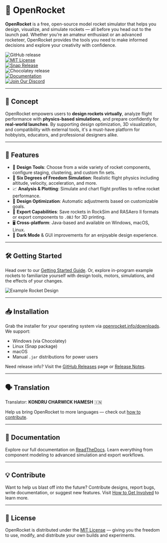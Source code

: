 # 🚀 OpenRocket

**OpenRocket** is a free, open-source model rocket simulator that helps you design, visualize, and simulate rockets — all before you head out to the launch pad. Whether you’re an amateur enthusiast or an advanced rocketeer, OpenRocket provides the tools you need to make informed decisions and explore your creativity with confidence.

![GitHub release](https://img.shields.io/github/release/openrocket/openrocket.svg)  
[![MIT License](https://img.shields.io/badge/license-MIT-green.svg)](https://opensource.org/licenses/MIT)  
[![Snap Release](https://snapcraft.io/openrocket/badge.svg)](https://snapcraft.io/openrocket)  
![Chocolatey release](https://img.shields.io/chocolatey/v/openrocket)  
[![Documentation](https://readthedocs.org/projects/openrocket/badge/?version=latest)](https://openrocket.readthedocs.io/en/latest/)  
[![Join Our Discord](https://img.shields.io/discord/1073297014814691328?logo=discord)](https://discord.gg/qD2G5v2FAw)

---

## 🧠 Concept

OpenRocket empowers users to **design rockets virtually**, analyze flight performance with **physics-based simulations**, and prepare confidently for **real-world launches**. By supporting design optimization, 3D visualization, and compatibility with external tools, it's a must-have platform for hobbyists, educators, and professional designers alike.

---

## 🌟 Features

- 🎯 **Design Tools**: Choose from a wide variety of rocket components, configure staging, clustering, and custom fin sets.
- 🌌 **Six Degrees of Freedom Simulation**: Realistic flight physics including altitude, velocity, acceleration, and more.
- 📈 **Analysis & Plotting**: Simulate and chart flight profiles to refine rocket performance.
- 🧪 **Design Optimization**: Automatic adjustments based on customizable goals.
- 🧩 **Export Capabilities**: Save rockets in RockSim and RASAero II formats or export components to `.OBJ` for 3D printing.
- 🖥️ **Cross-platform**: Java-based and available on Windows, macOS, Linux.
- 🧚 **Dark Mode** & GUI improvements for an enjoyable design experience.

---

## 🛠️ Getting Started

Head over to our [Getting Started Guide](https://openrocket.readthedocs.io/en/latest/setup/getting_started.html). Or, explore in-program example rockets to familiarize yourself with design tools, motors, simulations, and the effects of your changes.

![Example Rocket Design](.github/getting-started.png)

---

## 📥 Installation

Grab the installer for your operating system via [openrocket.info/downloads](https://openrocket.info/downloads.html). We support:

- Windows (via Chocolatey)
- Linux (Snap package)
- macOS
- Manual `.jar` distributions for power users

Need release info? Visit the [GitHub Releases](https://github.com/openrocket/openrocket/releases) page or [Release Notes](https://openrocket.info/release_notes.html).

---

## 🗣️ Translation

Translator: **KONDRU CHARWICK HAMESH** 🇮🇳

Help us bring OpenRocket to more languages — check out [how to contribute](https://openrocket.info/contribute.html#translation).

---

## 📖 Documentation

Explore our full documentation on [ReadTheDocs](https://openrocket.readthedocs.io/en/latest/). Learn everything from component modeling to advanced simulation and export workflows.

---

## 💡 Contribute

Want to help us blast off into the future? Contribute designs, report bugs, write documentation, or suggest new features. Visit [How to Get Involved](https://openrocket.info/contribute.html) to learn more.

---

## 📜 License

OpenRocket is distributed under the [MIT License](https://opensource.org/licenses/MIT) — giving you the freedom to use, modify, and distribute your own builds and experiments.
